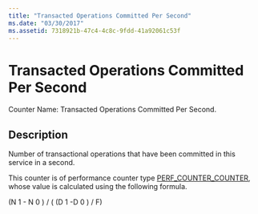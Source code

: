 ```yaml
---
title: "Transacted Operations Committed Per Second"
ms.date: "03/30/2017"
ms.assetid: 7318921b-47c4-4c8c-9fdd-41a92061c53f
---
```

# Transacted Operations Committed Per Second
Counter Name: Transacted Operations Committed Per Second.  
  
## Description  
 Number of transactional operations that have been committed in this service in a second.  
  
 This counter is of performance counter type [PERF_COUNTER_COUNTER](http://go.microsoft.com/fwlink/?LinkID=94649), whose value is calculated using the following formula.  
  
 (N 1 - N 0 ) / ( (D 1 -D 0 ) / F)

